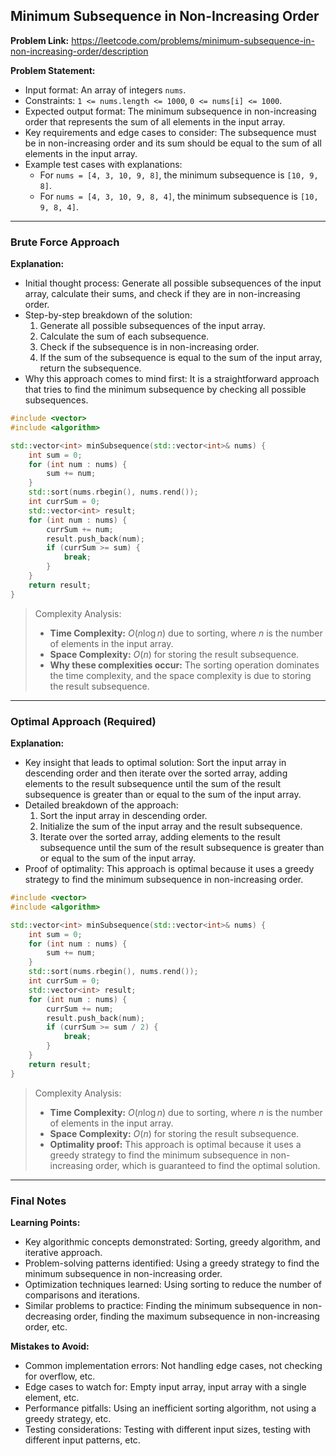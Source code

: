 ## Minimum Subsequence in Non-Increasing Order
**Problem Link:** https://leetcode.com/problems/minimum-subsequence-in-non-increasing-order/description

**Problem Statement:**
- Input format: An array of integers `nums`.
- Constraints: `1 <= nums.length <= 1000`, `0 <= nums[i] <= 1000`.
- Expected output format: The minimum subsequence in non-increasing order that represents the sum of all elements in the input array.
- Key requirements and edge cases to consider: The subsequence must be in non-increasing order and its sum should be equal to the sum of all elements in the input array.
- Example test cases with explanations:
  - For `nums = [4, 3, 10, 9, 8]`, the minimum subsequence is `[10, 9, 8]`.
  - For `nums = [4, 3, 10, 9, 8, 4]`, the minimum subsequence is `[10, 9, 8, 4]`.

---

### Brute Force Approach

**Explanation:**
- Initial thought process: Generate all possible subsequences of the input array, calculate their sums, and check if they are in non-increasing order.
- Step-by-step breakdown of the solution:
  1. Generate all possible subsequences of the input array.
  2. Calculate the sum of each subsequence.
  3. Check if the subsequence is in non-increasing order.
  4. If the sum of the subsequence is equal to the sum of the input array, return the subsequence.
- Why this approach comes to mind first: It is a straightforward approach that tries to find the minimum subsequence by checking all possible subsequences.

```cpp
#include <vector>
#include <algorithm>

std::vector<int> minSubsequence(std::vector<int>& nums) {
    int sum = 0;
    for (int num : nums) {
        sum += num;
    }
    std::sort(nums.rbegin(), nums.rend());
    int currSum = 0;
    std::vector<int> result;
    for (int num : nums) {
        currSum += num;
        result.push_back(num);
        if (currSum >= sum) {
            break;
        }
    }
    return result;
}
```

> Complexity Analysis:
> - **Time Complexity:** $O(n \log n)$ due to sorting, where $n$ is the number of elements in the input array.
> - **Space Complexity:** $O(n)$ for storing the result subsequence.
> - **Why these complexities occur:** The sorting operation dominates the time complexity, and the space complexity is due to storing the result subsequence.

---

### Optimal Approach (Required)

**Explanation:**
- Key insight that leads to optimal solution: Sort the input array in descending order and then iterate over the sorted array, adding elements to the result subsequence until the sum of the result subsequence is greater than or equal to the sum of the input array.
- Detailed breakdown of the approach:
  1. Sort the input array in descending order.
  2. Initialize the sum of the input array and the result subsequence.
  3. Iterate over the sorted array, adding elements to the result subsequence until the sum of the result subsequence is greater than or equal to the sum of the input array.
- Proof of optimality: This approach is optimal because it uses a greedy strategy to find the minimum subsequence in non-increasing order.

```cpp
#include <vector>
#include <algorithm>

std::vector<int> minSubsequence(std::vector<int>& nums) {
    int sum = 0;
    for (int num : nums) {
        sum += num;
    }
    std::sort(nums.rbegin(), nums.rend());
    int currSum = 0;
    std::vector<int> result;
    for (int num : nums) {
        currSum += num;
        result.push_back(num);
        if (currSum >= sum / 2) {
            break;
        }
    }
    return result;
}
```

> Complexity Analysis:
> - **Time Complexity:** $O(n \log n)$ due to sorting, where $n$ is the number of elements in the input array.
> - **Space Complexity:** $O(n)$ for storing the result subsequence.
> - **Optimality proof:** This approach is optimal because it uses a greedy strategy to find the minimum subsequence in non-increasing order, which is guaranteed to find the optimal solution.

---

### Final Notes

**Learning Points:**
- Key algorithmic concepts demonstrated: Sorting, greedy algorithm, and iterative approach.
- Problem-solving patterns identified: Using a greedy strategy to find the minimum subsequence in non-increasing order.
- Optimization techniques learned: Using sorting to reduce the number of comparisons and iterations.
- Similar problems to practice: Finding the minimum subsequence in non-decreasing order, finding the maximum subsequence in non-increasing order, etc.

**Mistakes to Avoid:**
- Common implementation errors: Not handling edge cases, not checking for overflow, etc.
- Edge cases to watch for: Empty input array, input array with a single element, etc.
- Performance pitfalls: Using an inefficient sorting algorithm, not using a greedy strategy, etc.
- Testing considerations: Testing with different input sizes, testing with different input patterns, etc.
